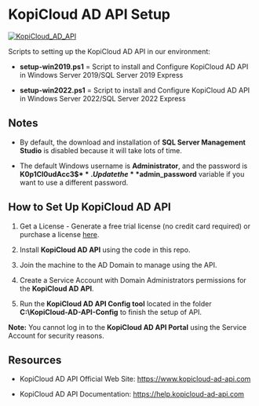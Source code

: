 # KopiCloud AD API Setup
[![KopiCloud_AD_API](https://img.shields.io/badge/kopiCloud_ad-v1.0+-blueviolet.svg)](https://www.kopicloud-ad-api.com)

Scripts to setting up the KopiCloud AD API in our environment:

- **setup-win2019.ps1** = Script to install and Configure KopiCloud AD API in Windows Server 2019/SQL Server 2019 Express 

- **setup-win2022.ps1** = Script to install and Configure KopiCloud AD API in Windows Server 2022/SQL Server 2022 Express 

## Notes

- By default, the download and installation of **SQL Server Management Studio** is disabled because it will take lots of time.

- The default Windows username is **Administrator**, and the password is **K0p1Cl0udAcc3$$**. Update the **$admin_password** variable if you want to use a different password.

## How to Set Up KopiCloud AD API

1. Get a License - Generate a free trial license (no credit card required) or purchase a license [here](https://www.kopicloud-ad-api.com/get-license).

2. Install **KopiCloud AD API** using the code in this repo.

3. Join the machine to the AD Domain to manage using the API.

4. Create a Service Account with Domain Administrators permissions for the **KopiCloud AD API**.

5. Run the **KopiCloud AD API Config tool** located in the folder **C:\KopiCloud-AD-API-Config** to finish the setup of API.

**Note:** You cannot log in to the **KopiCloud AD API Portal** using the Service Account for security reasons.

## Resources

- KopiCloud AD API Official Web Site: https://www.kopicloud-ad-api.com

- KopiCloud AD API Documentation: https://help.kopicloud-ad-api.com
